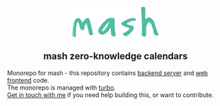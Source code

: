 <p align="center">
  <img src="img/logo.svg" alt="Logo" width="200" />
</p>

<h2 align="center">
  mash zero-knowledge calendars
</h2>

Monorepo for mash - this repository contains [backend server](./apps/server) and [web frontend](./apps/web) code.  
The monorepo is managed with [turbo](https://turbo.build/repo).  
[Get in touch with me](https://frdy.tw/contact) if you need help building this, or want to contribute.